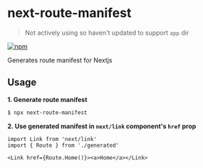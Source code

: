 # next-route-manifest

> Not actively using so haven't updated to support `app` dir

[![npm](https://img.shields.io/npm/v/next-route-manifest)](https://npm.im/next-route-manifest)

Generates route manifest for Nextjs

## Usage

**1. Generate route manifest**
```sh
$ npx next-route-manifest
```

**2. Use generated manifest in `next/link` component's `href` prop**
```tsx
import Link from 'next/link'
import { Route } from './generated'

<Link href={Route.Home()}><a>Home</a></Link>
```
